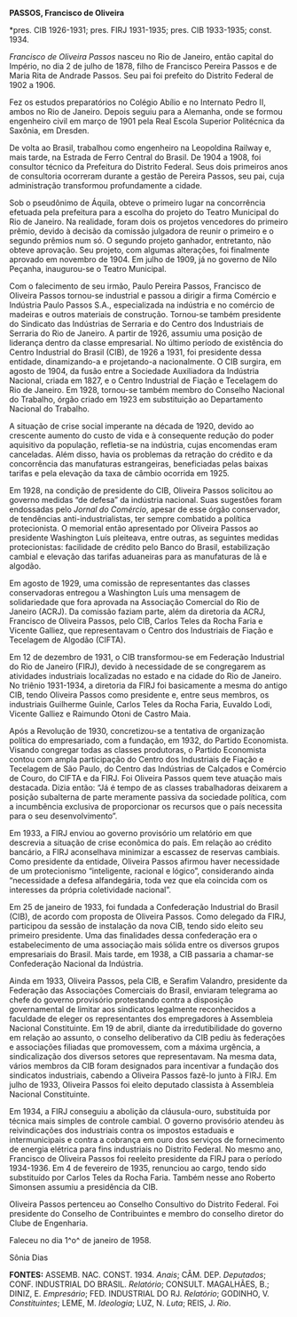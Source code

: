 **PASSOS, Francisco de Oliveira**

\*pres. CIB 1926-1931; pres. FIRJ 1931-1935; pres. CIB 1933-1935; const.
1934.

*Francisco de Oliveira Passos* nasceu no Rio de Janeiro, então capital
do Império, no dia 2 de julho de 1878, filho de Francisco Pereira Passos
e de Maria Rita de Andrade Passos. Seu pai foi prefeito do Distrito
Federal de 1902 a 1906.

Fez os estudos preparatórios no Colégio Abílio e no Internato Pedro II,
ambos no Rio de Janeiro. Depois seguiu para a Alemanha, onde se formou
engenheiro civil em março de 1901 pela Real Escola Superior Politécnica
da Saxônia, em Dresden.

De volta ao Brasil, trabalhou como engenheiro na Leopoldina Railway e,
mais tarde, na Estrada de Ferro Central do Brasil. De 1904 a 1908, foi
consultor técnico da Prefeitura do Distrito Federal. Seus dois primeiros
anos de consultoria ocorreram durante a gestão de Pereira Passos, seu
pai, cuja administração transformou profundamente a cidade.

Sob o pseudônimo de Áquila, obteve o primeiro lugar na concorrência
efetuada pela prefeitura para a escolha do projeto do Teatro Municipal
do Rio de Janeiro. Na realidade, foram dois os projetos vencedores do
primeiro prêmio, devido à decisão da comissão julgadora de reunir o
primeiro e o segundo prêmios num só. O segundo projeto ganhador,
entretanto, não obteve aprovação. Seu projeto, com algumas alterações,
foi finalmente aprovado em novembro de 1904. Em julho de 1909, já no
governo de Nilo Peçanha, inaugurou-se o Teatro Municipal.

Com o falecimento de seu irmão, Paulo Pereira Passos, Francisco de
Oliveira Passos tornou-se industrial e passou a dirigir a firma Comércio
e Indústria Paulo Passos S.A., especializada na indústria e no comércio
de madeiras e outros materiais de construção. Tornou-se também
presidente do Sindicato das Indústrias de Serraria e do Centro dos
Industriais de Serraria do Rio de Janeiro. A partir de 1926, assumiu uma
posição de liderança dentro da classe empresarial. No último período de
existência do Centro Industrial do Brasil (CIB), de 1926 a 1931, foi
presidente dessa entidade, dinamizando-a e projetando-a nacionalmente. O
CIB surgira, em agosto de 1904, da fusão entre a Sociedade Auxiliadora
da Indústria Nacional, criada em 1827, e o Centro Industrial de Fiação e
Tecelagem do Rio de Janeiro. Em 1928, tornou-se também membro do
Conselho Nacional do Trabalho, órgão criado em 1923 em substituição ao
Departamento Nacional do Trabalho.

A situação de crise social imperante na década de 1920, devido ao
crescente aumento do custo de vida e à consequente redução do poder
aquisitivo da população, refletia-se na indústria, cujas encomendas eram
canceladas. Além disso, havia os problemas da retração do crédito e da
concorrência das manufaturas estrangeiras, beneficiadas pelas baixas
tarifas e pela elevação da taxa de câmbio ocorrida em 1925.

Em 1928, na condição de presidente do CIB, Oliveira Passos solicitou ao
governo medidas “de defesa” da indústria nacional. Suas sugestões foram
endossadas pelo *Jornal do Comércio*, apesar de esse órgão conservador,
de tendências anti-industrialistas, ter sempre combatido a política
protecionista. O memorial então apresentado por Oliveira Passos ao
presidente Washington Luís pleiteava, entre outras, as seguintes medidas
protecionistas: facilidade de crédito pelo Banco do Brasil,
estabilização cambial e elevação das tarifas aduaneiras para as
manufaturas de lã e algodão.

Em agosto de 1929, uma comissão de representantes das classes
conservadoras entregou a Washington Luís uma mensagem de solidariedade
que fora aprovada na Associação Comercial do Rio de Janeiro (ACRJ). Da
comissão faziam parte, além da diretoria da ACRJ, Francisco de Oliveira
Passos, pelo CIB, Carlos Teles da Rocha Faria e Vicente Galliez, que
representavam o Centro dos Industriais de Fiação e Tecelagem de Algodão
(CIFTA).

Em 12 de dezembro de 1931, o CIB transformou-se em Federação Industrial
do Rio de Janeiro (FIRJ), devido à necessidade de se congregarem as
atividades industriais localizadas no estado e na cidade do Rio de
Janeiro. No triênio 1931-1934, a diretoria da FIRJ foi basicamente a
mesma do antigo CIB, tendo Oliveira Passos como presidente e, entre seus
membros, os industriais Guilherme Guinle, Carlos Teles da Rocha Faria,
Euvaldo Lodi, Vicente Galliez e Raimundo Otoni de Castro Maia.

Após a Revolução de 1930, concretizou-se a tentativa de organização
política do empresariado, com a fundação, em 1932, do Partido
Economista. Visando congregar todas as classes produtoras, o Partido
Economista contou com ampla participação do Centro dos Industriais de
Fiação e Tecelagem de São Paulo, do Centro das Indústrias de Calçados e
Comércio de Couro, do CIFTA e da FIRJ. Foi Oliveira Passos quem teve
atuação mais destacada. Dizia então: “Já é tempo de as classes
trabalhadoras deixarem a posição subalterna de parte meramente passiva
da sociedade política, com a incumbência exclusiva de proporcionar os
recursos que o país necessita para o seu desenvolvimento”.

Em 1933, a FIRJ enviou ao governo provisório um relatório em que
descrevia a situação de crise econômica do país. Em relação ao crédito
bancário, a FIRJ aconselhava minimizar a escassez de reservas cambiais.
Como presidente da entidade, Oliveira Passos afirmou haver necessidade
de um protecionismo “inteligente, racional e lógico”, considerando ainda
“necessidade a defesa alfandegária, toda vez que ela coincida com os
interesses da própria coletividade nacional”.

Em 25 de janeiro de 1933, foi fundada a Confederação Industrial do
Brasil (CIB), de acordo com proposta de Oliveira Passos. Como delegado
da FIRJ, participou da sessão de instalação da nova CIB, tendo sido
eleito seu primeiro presidente. Uma das finalidades dessa confederação
era o estabelecimento de uma associação mais sólida entre os diversos
grupos empresariais do Brasil. Mais tarde, em 1938, a CIB passaria a
chamar-se Confederação Nacional da Indústria.

Ainda em 1933, Oliveira Passos, pela CIB, e Serafim Valandro, presidente
da Federação das Associações Comerciais do Brasil, enviaram telegrama ao
chefe do governo provisório protestando contra a disposição
governamental de limitar aos sindicatos legalmente reconhecidos a
faculdade de eleger os representantes dos empregadores à Assembleia
Nacional Constituinte. Em 19 de abril, diante da irredutibilidade do
governo em relação ao assunto, o conselho deliberativo da CIB pediu às
federações e associações filiadas que promovessem, com a máxima
urgência, a sindicalização dos diversos setores que representavam. Na
mesma data, vários membros da CIB foram designados para incentivar a
fundação dos sindicatos industriais, cabendo a Oliveira Passos fazê-lo
junto à FIRJ. Em julho de 1933, Oliveira Passos foi eleito deputado
classista à Assembleia Nacional Constituinte.

Em 1934, a FIRJ conseguiu a abolição da cláusula-ouro, substituída por
técnica mais simples de controle cambial. O governo provisório atendeu
às reivindicações dos industriais contra os impostos estaduais e
intermunicipais e contra a cobrança em ouro dos serviços de fornecimento
de energia elétrica para fins industriais no Distrito Federal. No mesmo
ano, Francisco de Oliveira Passos foi reeleito presidente da FIRJ para o
período 1934-1936. Em 4 de fevereiro de 1935, renunciou ao cargo, tendo
sido substituído por Carlos Teles da Rocha Faria. Também nesse ano
Roberto Simonsen assumiu a presidência da CIB.

Oliveira Passos pertenceu ao Conselho Consultivo do Distrito Federal.
Foi presidente do Conselho de Contribuintes e membro do conselho diretor
do Clube de Engenharia.

Faleceu no dia 1^o^ de janeiro de 1958.

Sônia Dias

**FONTES:** ASSEMB. NAC. CONST. 1934. *Anais*; CÂM. DEP. *Deputados*;
CONF. INDUSTRIAL DO BRASIL. *Relatório*; CONSULT. MAGALHÃES, B.; DINIZ,
E. *Empresário*; FED. INDUSTRIAL DO RJ. *Relatório*; GODINHO, V.
*Constituintes*; LEME, M. *Ideologia*; LUZ, N. *Luta*; REIS, J. *Rio*.
